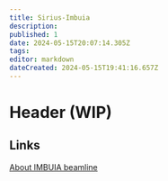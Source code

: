 ```yaml
---
title: Sirius-Imbuia
description: 
published: 1
date: 2024-05-15T20:07:14.305Z
tags: 
editor: markdown
dateCreated: 2024-05-15T19:41:16.657Z
---
```


# Header (WIP)

## Links
[About IMBUIA beamline]()